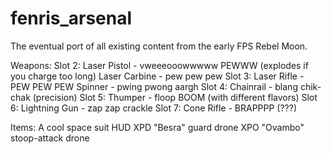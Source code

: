 # fenris_arsenal
The eventual port of all existing content from the early FPS Rebel Moon.

Weapons:
	Slot 2: 
		Laser Pistol - vweeeooowwwww PEWWW (explodes if you charge too long)
		Laser Carbine - pew pew pew
	Slot 3:
		Laser Rifle - PEW PEW PEW
		Spinner - pwing pwong aargh
	Slot 4:
		Chainrail - blang chik-chak (precision)
	Slot 5:
		Thumper - floop BOOM (with different flavors)
	Slot 6:
		Lightning Gun - zap zap crackle
	Slot 7:
		Cone Rifle - BRAPPPP (???)
	
Items:
	A cool space suit HUD
	XPD "Besra" guard drone
	XPO "Ovambo" stoop-attack drone
	
